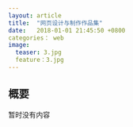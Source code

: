```yaml
---
layout: article
title:  "网页设计与制作作品集"
date:   2018-01-01 21:45:50 +0800
categories： web
image:
  teaser: 3.jpg
  feature：3.jpg
---
```




## 概要

暂时没有内容



